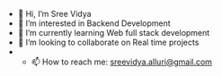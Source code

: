 - 👋 Hi, I’m Sree Vidya 
- 👀 I’m interested in Backend Development
- 🌱 I’m currently learning Web full stack development
- 💞️ I’m looking to collaborate on Real time projects
- - 📫 How to reach me: sreevidya.alluri@gmail.com


<!---
sreevidya-alluri/sreevidya-alluri is a ✨ special ✨ repository because its `README.md` (this file) appears on your GitHub profile.
You can click the Preview link to take a look at your changes.
--->
